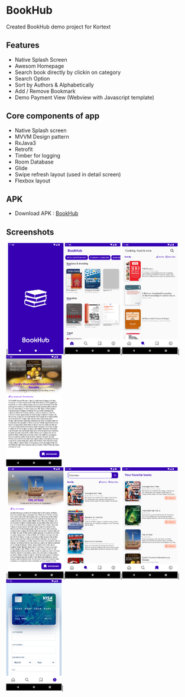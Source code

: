 
# BookHub

Created BookHub demo project for Kortext

## Features
- Native Splash Screen
- Awesom Homepage
- Search book directly by clickin on category
- Search Option
- Sort by Authors & Alphabetically
- Add / Remove Bookmark
- Demo Payment View (Webview with Javascript template)

## Core components of app
- Native Splash screen
- MVVM Design pattern
- RxJava3
- Retrofit
- Timber for logging
- Room Database
- Glide 
- Swipe refresh layout (used in detail screen)
- Flexbox layout

## APK
- Download APK : <a href="https://github.com/altafc22/BookHub/raw/master/apk/app-debug.apk">BookHub</a>


## Screenshots
|<img src="https://github.com/altafc22/BookHub/blob/master/screenshots/1.png" width="150" height="300"/>|<img src="https://github.com/altafc22/BookHub/blob/master/screenshots/2.png" width="150" height="300"/>|<img src="https://github.com/altafc22/BookHub/blob/master/screenshots/3.png" width="150" height="300"/>|<img src="https://github.com/altafc22/BookHub/blob/master/screenshots/4.png" width="150" height="300"/><br/>
|<img src="https://github.com/altafc22/BookHub/blob/master/screenshots/5.png" width="150" height="300"/>|<img src="https://github.com/altafc22/BookHub/blob/master/screenshots/6.png" width="150" height="300"/>|<img src="https://github.com/altafc22/BookHub/blob/master/screenshots/7.png" width="150" height="300"/>|<img src="https://github.com/altafc22/BookHub/blob/master/screenshots/8.png" width="150" height="300"/>|

